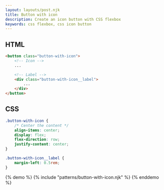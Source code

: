 ```yaml
---
layout: layouts/post.njk
title: Button with icon
description: Create an icon button with CSS flexbox
keywords: css flexbox, css icon button
---
```


## HTML

```html
<button class="button-with-icon">
    <!-- Icon -->
    ...

    <!-- Label -->
    <div class="button-with-icon__label">
        ...
    </div>
</button>
```

## CSS

```css
.button-with-icon {
    /* Center the content */
    align-items: center;
    display: flex;
    flex-direction: row;
    justify-content: center;
}

.button-with-icon__label {
    margin-left: 0.5rem;
}
```

{% demo %}
{% include "patterns/button-with-icon.njk" %}
{% enddemo %}
